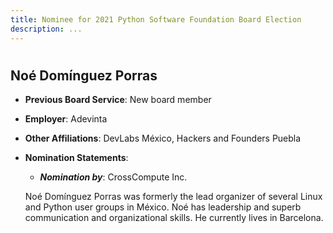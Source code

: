 ```yaml
---
title: Nominee for 2021 Python Software Foundation Board Election
description: ...
---
```




# 


## Noé Domínguez Porras



* **Previous Board Service**: New board member
* **Employer**: Adevinta
* **Other Affiliations**: DevLabs México, Hackers and Founders Puebla
* **Nomination Statements**:
	+ ***Nomination by***: CrossCompute Inc.
	 
	Noé Domínguez Porras was formerly the lead organizer of several Linux and Python user groups in México. Noé has leadership and superb communication and organizational skills. He currently lives in Barcelona.



